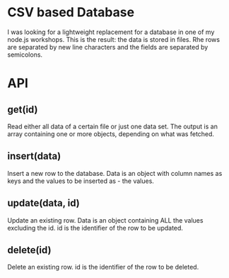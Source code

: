 # CSV based Database

I was looking for a lightweight replacement for a database in one of my node.js workshops.
This is the result: the data is stored in files. Rhe rows are separated by new line characters
and the fields are separated by semicolons.

# API
## get(id)
Read either all data of a certain file or just one data set. The output is an array containing
one or more objects, depending on what was fetched.
## insert(data)
Insert a new row to the database. Data is an object with column names as keys and the values to be inserted as - the values.
## update(data, id)
Update an existing row. Data is an object containing ALL the values excluding the id. id is the identifier of the row to be updated.
## delete(id)
Delete an existing row. id is the identifier of the row to be deleted.